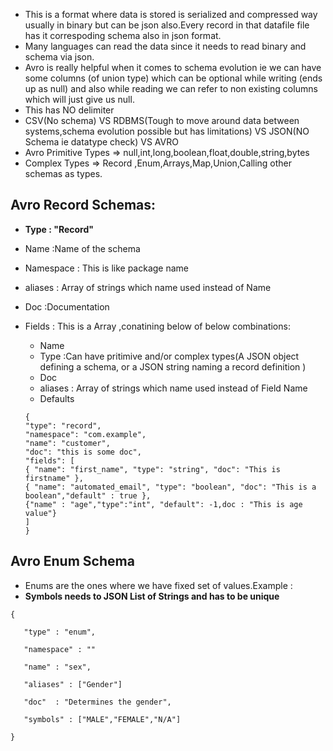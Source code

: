 * This is a format where data is stored is serialized and compressed way usually in binary but can be json also.Every record in that datafile file has it correspoding schema also in json format.
* Many languages can read the data since it needs to read binary and schema via json.
* Avro is really helpful when it comes to schema evolution ie we can have some columns \(of union type\) which can be optional while writing \(ends up as null\) and also while reading we can refer to non existing columns which will just give us null.
* This has NO delimiter
* CSV\(No schema\) VS RDBMS\(Tough to move around data between systems,schema evolution possible but has limitations\) VS JSON\(NO Schema ie datatype check\) VS AVRO
* Avro Primitive Types =&gt; null,int,long,boolean,float,double,string,bytes
* Complex Types =&gt; Record ,Enum,Arrays,Map,Union,Calling other schemas as types.

## Avro Record Schemas:

* **Type : "Record"**
* Name :Name of the schema
* Namespace : This is like package name
* aliases : Array of strings which name used instead of Name
* Doc :Documentation
* Fields : This is a Array ,conatining below of below combinations:

  * Name  
  * Type :Can have pritimive and/or complex types\(A JSON object defining a schema, or a JSON string naming a record definition \)
  * Doc
  * aliases : Array of strings which name used instead of Field Name
  * Defaults

  `{`  
  `"type": "record",`  
  `"namespace": "com.example",`  
  `"name": "customer",`  
  `"doc": "this is some doc",`  
  `"fields": [`  
  `{ "name": "first_name", "type": "string", "doc": "This is firstname" },`  
  `{ "name": "automated_email", "type": "boolean", "doc": "This is a boolean","default" : true },`  
  `{"name" : "age","type":"int", "default": -1,doc : "This is age value"}`  
  `]`  
  `}`

## Avro Enum Schema

* Enums are the ones where we have fixed set of values.Example :
* **Symbols needs to JSON List of Strings and has to be unique**

`{`

`	"type" : "enum",`

`	"namespace" : ""`

`	"name" : "sex",`

`	"aliases" : ["Gender"]`

`	"doc"  : "Determines the gender",`

`	"symbols" : ["MALE","FEMALE","N/A"]`

`}`



